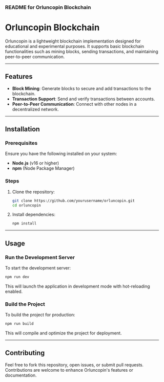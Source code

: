 ### README for Orluncopin Blockchain

# Orluncopin Blockchain

Orluncopin is a lightweight blockchain implementation designed for educational and experimental purposes. It supports basic blockchain functionalities such as mining blocks, sending transactions, and maintaining peer-to-peer communication.

---

## Features

- **Block Mining**: Generate blocks to secure and add transactions to the blockchain.
- **Transaction Support**: Send and verify transactions between accounts.
- **Peer-to-Peer Communication**: Connect with other nodes in a decentralized network.

---

## Installation

### Prerequisites

Ensure you have the following installed on your system:

- **Node.js** (v16 or higher)
- **npm** (Node Package Manager)

### Steps

1. Clone the repository:

   ```bash
   git clone https://github.com/yourusername/orluncopin.git
   cd orluncopin
   ```

2. Install dependencies:

   ```bash
   npm install
   ```

---

## Usage

### Run the Development Server

To start the development server:

```bash
npm run dev
```

This will launch the application in development mode with hot-reloading enabled.

### Build the Project

To build the project for production:

```bash
npm run build
```

This will compile and optimize the project for deployment.

---

## Contributing

Feel free to fork this repository, open issues, or submit pull requests. Contributions are welcome to enhance Orluncopin's features or documentation.
